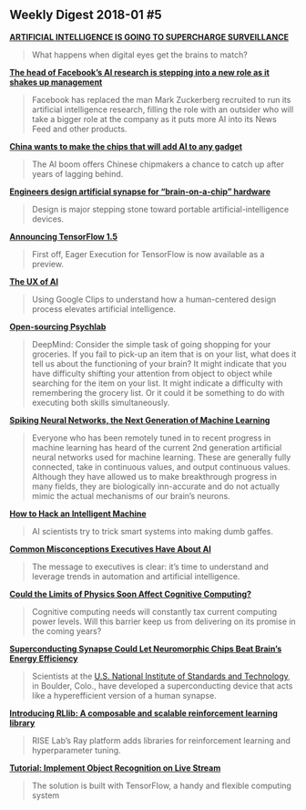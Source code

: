 ## Weekly Digest 2018-01 \#5

**[ARTIFICIAL INTELLIGENCE IS GOING TO SUPERCHARGE SURVEILLANCE](https://www.theverge.com/2018/1/23/16907238/artificial-intelligence-surveillance-cameras-security)**
> What happens when digital eyes get the brains to match?

**[The head of Facebook’s AI research is stepping into a new role as it shakes up management](https://qz.com/1186806/yann-lecun-is-stepping-down-as-facebooks-head-of-ai-research/)**
> Facebook has replaced the man Mark Zuckerberg recruited to run its artificial intelligence research, filling the role with an outsider who will take a bigger role at the company as it puts more AI into its News Feed and other products.

**[China wants to make the chips that will add AI to any gadget](https://www.technologyreview.com/s/609954/china-wants-to-make-the-chips-that-will-add-ai-to-any-gadget/)**
> The AI boom offers Chinese chipmakers a chance to catch up after years of lagging behind.

**[Engineers design artificial synapse for “brain-on-a-chip” hardware](http://news.mit.edu/2018/engineers-design-artificial-synapse-brain-on-a-chip-hardware-0122?utm_campaign=Revue%20newsletter)**
> Design is major stepping stone toward portable artificial-intelligence devices.

**[Announcing TensorFlow 1.5](https://developers.googleblog.com/2018/01/announcing-tensorflow-15.html)**
> First off, Eager Execution for TensorFlow is now available as a preview. 

**[The UX of AI](https://design.google/library/ux-ai/)**
> Using Google Clips to understand how a human-centered design process elevates artificial intelligence.

**[Open-sourcing Psychlab](https://deepmind.com/blog/open-sourcing-psychlab/)**
> DeepMind: Consider the simple task of going shopping for your groceries. If you fail to pick-up an item that is on your list, what does it tell us about the functioning of your brain? It might indicate that you have difficulty shifting your attention from object to object while searching for the item on your list. It might indicate a difficulty with remembering the grocery list. Or it could it be something to do with executing both skills simultaneously.

**[Spiking Neural Networks, the Next Generation of Machine Learning](https://towardsdatascience.com/spiking-neural-networks-the-next-generation-of-machine-learning-84e167f4eb2b)**
> Everyone who has been remotely tuned in to recent progress in machine learning has heard of the current 2nd generation artificial neural networks used for machine learning. These are generally fully connected, take in continuous values, and output continuous values. Although they have allowed us to make breakthrough progress in many fields, they are biologically inn-accurate and do not actually mimic the actual mechanisms of our brain’s neurons.

**[How to Hack an Intelligent Machine](https://www.scientificamerican.com/article/how-to-hack-an-intelligent-machine/)**
> AI scientists try to trick smart systems into making dumb gaffes.

**[Common Misconceptions Executives Have About AI](https://thinkgrowth.org/common-misconceptions-executives-have-about-ai-a4bee8f0de87)**
> The message to executives is clear: it’s time to understand and leverage trends in automation and artificial intelligence.

**[Could the Limits of Physics Soon Affect Cognitive Computing?](https://www.rtinsights.com/could-the-limits-of-physics-soon-affect-cognitive-computing/)**
> Cognitive computing needs will constantly tax current computing power levels. Will this barrier keep us from delivering on its promise in the coming years?

**[Superconducting Synapse Could Let Neuromorphic Chips Beat Brain’s Energy Efficiency]()**
>Scientists at the [U.S. National Institute of Standards and Technology](https://www.nist.gov/), in Boulder, Colo., have developed a superconducting device that acts like a hyperefficient version of a human synapse.

**[Introducing RLlib: A composable and scalable reinforcement learning library](https://www.oreilly.com/ideas/introducing-rllib-a-composable-and-scalable-reinforcement-learning-library)**
> RISE Lab’s Ray platform adds libraries for reinforcement learning and hyperparameter tuning.

**[Tutorial: Implement Object Recognition on Live Stream](https://medium.com/iotforall/tutorial-implement-object-recognition-on-live-stream-cc384f8556cc)**
> The solution is built with TensorFlow, a handy and flexible computing system
